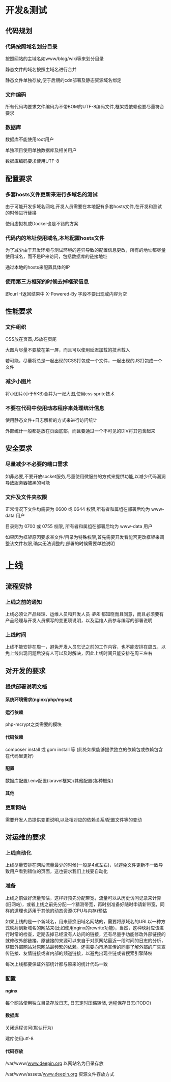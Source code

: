 <!--Meta
category:系统运维
title:规范
DO NOT Delete Meta Above -->

# 开发&测试

## 代码规划

### 代码按照域名划分目录

按照网站的主域名如www/blog/wiki等来划分目录

静态文件的域名按照主域名进行合并

静态文件单独存放,便于后期的cdn部署及静态资源域名绑定

### 文件编码

所有代码均要求文件编码为不带BOM的UTF-8编码文件,框架或依赖也要尽量符合要求

### 数据库

数据库不能使用root用户

单独项目使用单独数据库及相关用户

数据库编码要求使用UTF-8

## 配置要求

### 多套hosts文件更新来进行多域名的测试

由于可能开发多域名网站,开发人员需要在本地配有多套hosts文件,在开发和测试的时候进行替换

使用虚拟机或Docker也是不错的方案

### 代码内的地址使用域名,本地配置hosts文件

为了减少由于开发环境与测试环境的差异导致的配置信息更改，所有的地址都尽量使用域名，而不是IP来访问，包括数据库的链接地址

通过本地的hosts来配置具体的IP

### 使用第三方框架的时候去掉框架信息

即curl -I返回结果中 X-Powered-By 字段不要出现或内容为空

## 性能要求

### 文件组织

CSS放在页首,JS放在页尾

大图片尽量不要放在第一屏，而且可以使用延迟加载的技术载入

若可能，尽量将总是一起出现的CSS打包成一个文件，一起出现的JS打包成一个文件

### 减少小图片

将小图片(小于5KB)合并为一张大图,使用css sprite技术

### 不要在代码中使用动态程序来处理统计信息

使用静态文件+日志解析的方式来进行访问统计

外部统计一般都是放在页面底部，而且要通过一个不可见的DIV将其包含起来

## 安全要求

### 尽量减少不必要的端口需求

如非必要,不要开放socket服务,尽量使用微服务的方式来提供功能,以减少代码漏洞导致服务器被黑的可能

### 文件及文件夹权限

正常情况下文件均需要为 0600 或 0644 权限,所有者和属组在部署后均为 www-data 用户

目录则为 0700 或 0755 权限, 所有者和属组在部署后均为 www-data 用户

如果因为框架原因要求某文件/目录为特殊权限,首先需要开发看能否更改框架来调整该文件权限,确实无法调整的,部署的时候需要单独说明

# 上线

## 流程安排

### 上线之前的通知

上线必须让产品经理、运维人员和开发人员 *事先* 都知晓而且同意，而且必须要有产品经理与开发人员撰写的变更项说明，以及运维人员参与编写的部署说明

### 上线时间

上线不能安排在周一，避免开发人员忘记之前的工作内容，也不能安排在周五，以免上线出现问题后没有人可以及时解决，因此上线时间只能安排在周三左右

## 对开发的要求

### 提供部署说明文档

#### 系统环境需求(nginx/php/mysql)

#### 运行依赖

php-mcrypt之类需要的模块

#### 代码依赖

composer install 或 gom install 等 (此处如果能够提供独立的依赖包或依赖包含在代码里更好)

#### 配置

数据库配置/.env配置(laravel框架)/其他配置(各种框架)

#### 其他

### 更新网站

需要开发人员提供变更说明,以及相对应的依赖关系/配置文件等的变动

## 对运维的要求

### 上线自动化

上线尽量安排在网站流量最少的时候(一般是4点左右)，以避免文件更新不一致导致用户看到错位的页面，这也要求我们上线要自动化

### 准备

上线之前做好流量预估，这样好预先分配带宽，流量可以从历史访问记录来计算(旧网站)，或者上线之前先分配一个猜测带宽，再时刻准备好随时申请新带宽，同样的道理也适用于其他的动态资源(CPU与内存)预估

如果上线的是一个新域名，用来替换旧域名网站的，需要将原域名的URL以一种方式映射到新域名的网站来(比如使用nginx的rewrite功能)，当然，这种映射应该进行时常的检查，定期去掉已经没有人访问的链接，还有尽量手功能修改外部链接的就修改外部链接。原链接的来源可以来自于对原网站最近一段时间的日志的分析，获取外部网站对原网站最频繁的依赖。还需要向市场宣传的同事了解外部的广告宣传链接、友情链接或者内部的频道链接，以避免出现空链或者搜索引擎降权

每次上线都要保证外部统计都与原来的统计代码一致

### 配置

#### nginx

每个网站使用独立目录存放日志, 日志定时压缩转储, 远程保存日志(TODO)

#### 数据库

关闭远程访问(默认行为)

建库使用utf-8

#### 代码存放

/var/www/www.deepin.org 以网站名为目录存放

/var/www/assets/www.deepin.org 资源文件存放方式
